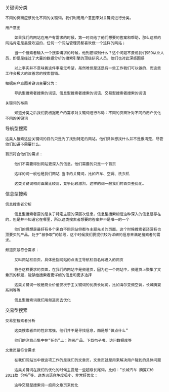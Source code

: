 关键词分类

	不同的页面应该优化不同的关键词，我们利用用户意图来对关键词进行分类。

	用户意图

		如果我们的网站在用户有需求的时候，第一时间给了他们想要的答案和帮助，那么这样的网站肯定是最受欢迎的，任何一个网站管理员都喜欢做一个这样的网站；

		当一个搜索者输入一个搜索请求的时候，他到底得到什么？这个问题不要说我们SEO从业人员，即便是经过了大量的数据分析的搜索引擎的顶级研究人员，他们也对此深感困惑

		以上事实并不意味着这件事毫无希望，虽然难但是还是有一些工作我们可以做的，而这些工作会极大的改善您的搜索营销。

	根据用户意图关键词主要分为：

		导航型搜索者搜索的词语、信息型搜索者搜索的词语、交易型搜索者搜索的词语

	关键词的布局

		知道分类之后我们要根据用户的需求对关键词进行布局：不同的页面针对不同的用户优化不同的关键词

导航型搜索

	这类人搜索这些关键词的目的只是为了找到特定的网站，他们具体想找什么并不是很清楚，尽管他们知道不需要什么。

	首页符合他们的需求：

		他们不需要得到网站更深入的信息，他们需要的只是一个首页

		这样的词一般也是我们网站 当中的关键词，比如汽车、空调、洗衣机

		这类关键词相对直属比较高，竞争比较激烈，这样的词一般我们的首页去优化。

信息型搜索

	信息搜索者分析

		信息型搜索者要的是关于特定主题的深层次信息，信息型搜索相信这种深入的信息是存在的，但是并不知道它在哪里，所以这类搜索者想要的答案并不是唯一的一个

		他们的理想是最好有多个来自不同网站但都与主题先关的页面，这个时候搜索者还没有也顶要买的产品，处于“被争取”的阶段，这个时候我们要提供较为详细的信息来满足搜索者的需求。

	频道页最符合需求：

		又叫网站栏目页，具体是指网站的点击主导航栏目名称进入的网页

		符合这样要求的页面，在我们的网站中是频道页，因为在一个网站中，频道页上聚集了文章页的标题，能够给搜索者更详细的信息和更多选择

		这类关键词一般是商业价值仅次于主关键词的优质长尾词，比如海尔变频空调，长城腾翼系列等等

		信息型搜索词我们用频道页去优化

交易型搜索

	交易型搜索者分析

		这类搜索者目的性非常强，他们并不是寻找信息，而是想“做点什么”

		他们的注意点集中在“任务”上：购买产品，下载电子书、访问数据库等

	文章页最符合需求

		在我们网站当中做这项工作的是我们的文章页，文章页就是用来解决用户碰到的具体问题

		这类关键词在我们的优化的时候主要是一些超级长尾词，比如：“长城汽车 腾翼C30 2011款 价格”等，这类词语竞争度极小，非常好优化；

		这种交易型搜索词一般用文章页来优化

